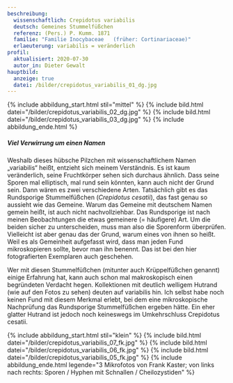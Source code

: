 ```yaml
---
beschreibung:
  wissenschaftlich: Crepidotus variabilis
  deutsch: Gemeines Stummelfüßchen
  referenz: (Pers.) P. Kumm. 1871
  familie: "Familie Inocybaceae   (früher: Cortinariaceae)"
  erlaeuterung: variabilis = veränderlich
profil:
  aktualisiert: 2020-07-30
  autor_in: Dieter Gewalt
hauptbild:
  anzeige: true
  datei: /bilder/crepidotus_variabilis_01_dg.jpg
---
```

{% include abbildung_start.html stil="mittel" %}
{% include bild.html datei="/bilder/crepidotus_variabilis_02_dg.jpg" %}
{% include bild.html datei="/bilder/crepidotus_variabilis_03_dg.jpg" %}
{% include abbildung_ende.html %}

##### Viel Verwirrung um einen Namen

Weshalb dieses hübsche Pilzchen mit wissenschaftlichem Namen „variabilis“ heißt, entzieht sich meinem Verständnis. Es ist kaum veränderlich, seine Fruchtkörper sehen sich durchaus ähnlich. Dass seine Sporen mal elliptisch, mal rund sein könnten, kann auch nicht der Grund sein. Dann wären es zwei verschiedene Arten. Tatsächlich gibt es das Rundsporige Stummelfüßchen (*Crepidotus cesatii*), das fast genau so aussieht wie das Gemeine. Warum das Gemeine mit deutschem Namen gemein heißt, ist auch nicht nachvollziehbar. Das Rundsporige ist nach meinen Beobachtungen die etwas gemeinere (= häufigere) Art. Um die beiden sicher zu unterscheiden, muss man also die Sporenform überprüfen. Vielleicht ist aber genau das der Grund, warum eines von ihnen so heißt. Weil es als Gemeinheit aufgefasst wird, dass man jeden Fund mikroskopieren sollte, bevor man ihn benennt. Das ist bei den hier fotografierten Exemplaren auch geschehen.

Wer mit diesen Stummelfüßchen (mitunter auch Krüppelfüßchen genannt) einige Erfahrung hat, kann auch schon mal makroskopisch einen begründeten Verdacht hegen. Kollektionen mit deutlich welligem Hutrand (wie auf den Fotos zu sehen) deuten auf variabilis hin. Ich selbst habe noch keinen Fund mit diesem Merkmal erlebt, bei dem eine mikroskopische Nachprüfung das Rundsporige Stummelfüßchen ergeben hätte. Ein eher glatter Hutrand ist jedoch noch keineswegs im Umkehrschluss Crepidotus cesatii.

{% include abbildung_start.html stil="klein" %}
{% include bild.html datei="/bilder/crepidotus_variabilis_07_fk.jpg" %}
{% include bild.html datei="/bilder/crepidotus_variabilis_06_fk.jpg" %}
{% include bild.html datei="/bilder/crepidotus_variabilis_05_fk.jpg" %}
{% include abbildung_ende.html legende="3 Mikrofotos von Frank Kaster; von links nach rechts: Sporen / Hyphen mit Schnallen / Cheilozystiden" %}